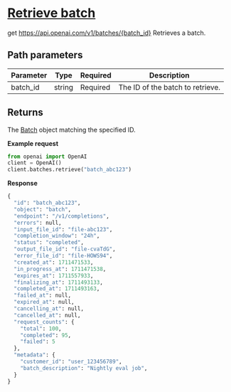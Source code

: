 # [Retrieve batch](/docs/api-reference/batch/retrieve)
get https://api.openai.com/v1/batches/{batch_id} 
Retrieves a batch. 
## Path parameters 
| Parameter | Type   | Required | Description|
| --- | --- | --- | --- |
| batch_id | string | Required | The ID of the batch to retrieve.| 
## Returns 
The [Batch](/docs/api-reference/batch/object) object
                matching the specified ID. 

**Example request**
```python
from openai import OpenAI
client = OpenAI()
client.batches.retrieve("batch_abc123")
```

**Response**
```python
{
  "id": "batch_abc123",
  "object": "batch",
  "endpoint": "/v1/completions",
  "errors": null,
  "input_file_id": "file-abc123",
  "completion_window": "24h",
  "status": "completed",
  "output_file_id": "file-cvaTdG",
  "error_file_id": "file-HOWS94",
  "created_at": 1711471533,
  "in_progress_at": 1711471538,
  "expires_at": 1711557933,
  "finalizing_at": 1711493133,
  "completed_at": 1711493163,
  "failed_at": null,
  "expired_at": null,
  "cancelling_at": null,
  "cancelled_at": null,
  "request_counts": {
    "total": 100,
    "completed": 95,
    "failed": 5
  },
  "metadata": {
    "customer_id": "user_123456789",
    "batch_description": "Nightly eval job",
  }
}
```
